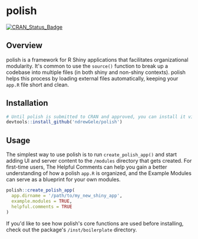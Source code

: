 # polish

[![CRAN\_Status\_Badge](https://www.r-pkg.org/badges/version/polish)](https://cran.r-project.org/package=polish)


## Overview

polish is a framework for R Shiny applications that facilitates organizational modularity. It's common to use the `source()` 
function to break up a codebase into multiple files (in both shiny and non-shiny contexts). polish helps this process by
loading external files automatically, keeping your `app.R` file short and clean. 

## Installation

``` r
# Until polish is submitted to CRAN and approved, you can install it via GitHub.
devtools::install_github('ndrewGele/polish')
```

## Usage

The simplest way to use polish is to run `create_polish_app()` and start adding UI and server content to the `/modules`
directory that gets created. For first-time users, The Helpful Comments can help you gain a better understanding of how a 
polish `app.R` is organized, and the Example Modules can serve as a blueprint for your own modules.

``` r
polish::create_polish_app(
  app.dirname = '/path/to/my_new_shiny_app', 
  example.modules = TRUE,
  helpful.comments = TRUE
)
```

If you'd like to see how polish's core functions are used before installing, check out the package's `/inst/boilerplate` directory.
